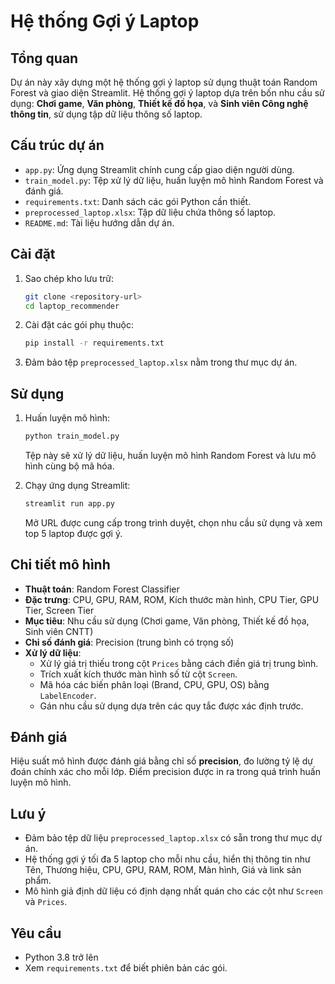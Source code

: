 # Hệ thống Gợi ý Laptop

## Tổng quan
Dự án này xây dựng một hệ thống gợi ý laptop sử dụng thuật toán Random Forest và giao diện Streamlit. Hệ thống gợi ý laptop dựa trên bốn nhu cầu sử dụng: **Chơi game**, **Văn phòng**, **Thiết kế đồ họa**, và **Sinh viên Công nghệ thông tin**, sử dụng tập dữ liệu thông số laptop.

## Cấu trúc dự án
- `app.py`: Ứng dụng Streamlit chính cung cấp giao diện người dùng.
- `train_model.py`: Tệp xử lý dữ liệu, huấn luyện mô hình Random Forest và đánh giá.
- `requirements.txt`: Danh sách các gói Python cần thiết.
- `preprocessed_laptop.xlsx`: Tập dữ liệu chứa thông số laptop.
- `README.md`: Tài liệu hướng dẫn dự án.

## Cài đặt
1. Sao chép kho lưu trữ:
   ```bash
   git clone <repository-url>
   cd laptop_recommender
   ```
2. Cài đặt các gói phụ thuộc:
   ```bash
   pip install -r requirements.txt
   ```
3. Đảm bảo tệp `preprocessed_laptop.xlsx` nằm trong thư mục dự án.

## Sử dụng
1. Huấn luyện mô hình:
   ```bash
   python train_model.py
   ```
   Tệp này sẽ xử lý dữ liệu, huấn luyện mô hình Random Forest và lưu mô hình cùng bộ mã hóa.

2. Chạy ứng dụng Streamlit:
   ```bash
   streamlit run app.py
   ```
   Mở URL được cung cấp trong trình duyệt, chọn nhu cầu sử dụng và xem top 5 laptop được gợi ý.

## Chi tiết mô hình
- **Thuật toán**: Random Forest Classifier
- **Đặc trưng**: CPU, GPU, RAM, ROM, Kích thước màn hình, CPU Tier, GPU Tier, Screen Tier
- **Mục tiêu**: Nhu cầu sử dụng (Chơi game, Văn phòng, Thiết kế đồ họa, Sinh viên CNTT)
- **Chỉ số đánh giá**: Precision (trung bình có trọng số)
- **Xử lý dữ liệu**:
  - Xử lý giá trị thiếu trong cột `Prices` bằng cách điền giá trị trung bình.
  - Trích xuất kích thước màn hình số từ cột `Screen`.
  - Mã hóa các biến phân loại (Brand, CPU, GPU, OS) bằng `LabelEncoder`.
  - Gán nhu cầu sử dụng dựa trên các quy tắc được xác định trước.

## Đánh giá
Hiệu suất mô hình được đánh giá bằng chỉ số **precision**, đo lường tỷ lệ dự đoán chính xác cho mỗi lớp. Điểm precision được in ra trong quá trình huấn luyện mô hình.

## Lưu ý
- Đảm bảo tệp dữ liệu `preprocessed_laptop.xlsx` có sẵn trong thư mục dự án.
- Hệ thống gợi ý tối đa 5 laptop cho mỗi nhu cầu, hiển thị thông tin như Tên, Thương hiệu, CPU, GPU, RAM, ROM, Màn hình, Giá và link sản phẩm.
- Mô hình giả định dữ liệu có định dạng nhất quán cho các cột như `Screen` và `Prices`.

## Yêu cầu
- Python 3.8 trở lên
- Xem `requirements.txt` để biết phiên bản các gói.
